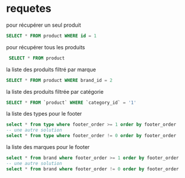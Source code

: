 # requetes

pour récupérer un seul produit

```sql
SELECT * FROM product WHERE id = 1
```

pour récupérer tous les produits

```sql
 SELECT * FROM product
```

la liste des produits filtré par marque

```sql
SELECT * FROM product WHERE brand_id = 2
```

la liste des produits filtrée par catégorie

```sql
SELECT * FROM `product` WHERE `category_id` = '1'
```

la liste des types pour le footer

```sql
select * from type where footer_order >= 1 order by footer_order
-- une autre solution
select * from type where footer_order != 0 order by footer_order
```

la liste des marques pour le footer

```sql
select * from brand where footer_order >= 1 order by footer_order
-- une autre solution
select * from brand where footer_order != 0 order by footer_order
```
